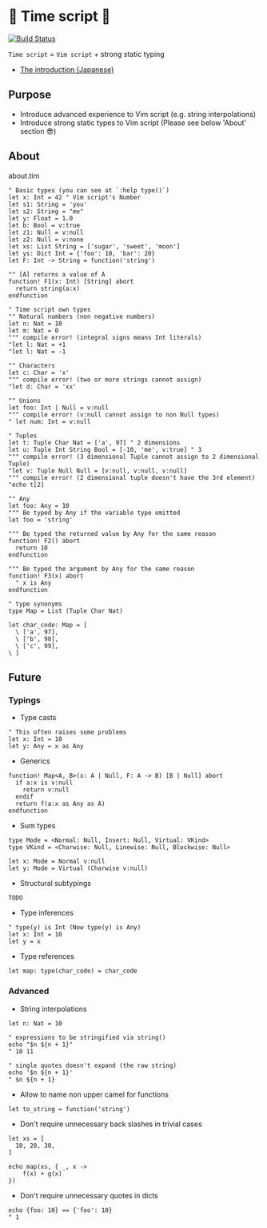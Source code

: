 # :diamond_shape_with_a_dot_inside: Time script :diamond_shape_with_a_dot_inside:

[![Build Status](https://travis-ci.org/aiya000/hs-time-script.svg?branch=master)](https://travis-ci.org/aiya000/hs-time-script)

`Time script` = `Vim script` + strong static typing

- [The introduction (Japanese)](https://aiya000.github.io/Maid/about-time-script/)

## Purpose

- Introduce advanced experience to Vim script (e.g. string interpolations)
- Introduce strong static types to Vim script (Please see below 'About' section :sunglasses:)

## About

about.tim

```vim
" Basic types (you can see at `:help type()`)
let x: Int = 42 " Vim script's Number
let s1: String = 'you'
let s2: String = "me"
let y: Float = 1.0
let b: Bool = v:true
let z1: Null = v:null
let z2: Null = v:none
let xs: List String = ['sugar', 'sweet', 'moon']
let ys: Dict Int = {'foo': 10, 'bar': 20}
let F: Int -> String = function('string')

"" [A] returns a value of A
function! F1(x: Int) [String] abort
  return string(a:x)
endfunction

" Time script own types
"" Natural numbers (non negative numbers)
let n: Nat = 10
let m: Nat = 0
""" compile error! (integral signs means Int literals)
"let l: Nat = +1
"let l: Nat = -1

"" Characters
let c: Char = 'x'
""" compile error! (two or more strings cannot assign)
"let d: Char = 'xx'

"" Unions
let foo: Int | Null = v:null
""" compile error! (v:null cannot assign to non Null types)
" let num: Int = v:null

" Tuples
let t: Tuple Char Nat = ['a', 97] " 2 dimensions
let u: Tuple Int String Bool = [-10, 'me', v:true] " 3
""" compile error! (3 dimensional Tuple cannot assign to 2 dimensional Tuple)
"let v: Tuple Null Null = [v:null, v:null, v:null]
""" compile error! (2 dimensional tuple doesn't have the 3rd element)
"echo t[2]

"" Any
let foo: Any = 10
""" Be typed by Any if the variable type omitted
let foo = 'string'

""" Be typed the returned value by Any for the same reason
function! F2() abort
  return 10
endfunction

""" Be typed the argument by Any for the same reason
function! F3(x) abort
  " x is Any
endfunction

" type synonyms
type Map = List (Tuple Char Nat)

let char_code: Map = [
  \ ['a', 97],
  \ ['b', 98],
  \ ['c', 99],
\ ]
```

## Future
### Typings

- Type casts

```vim
" This often raises some problems
let x: Int = 10
let y: Any = x as Any
```

- Generics

```vim
function! Map<A, B>(x: A | Null, F: A -> B) [B | Null] abort
  if a:x is v:null
    return v:null
  endif
  return f(a:x as Any as A)
endfunction
```

- Sum types

```vim
type Mode = <Normal: Null, Insert: Null, Virtual: VKind>
type VKind = <Charwise: Null, Linewise: Null, Blockwise: Null>

let x: Mode = Normal v:null
let y: Mode = Virtual (Charwise v:null)
```

- Structural subtypings

```vim
TODO
```

- Type inferences

```vim
" type(y) is Int (Now type(y) is Any)
let x: Int = 10
let y = x
```

- Type references

```vim
let map: type(char_code) = char_code
```

### Advanced

- String interpolations

```vim
let n: Nat = 10

" expressions to be stringified via string()
echo "$n ${n + 1}"
" 10 11

" single quotes doesn't expand (the raw string)
echo '$n ${n + 1}'
" $n ${n + 1}
```

- Allow to name non upper camel for functions

```vim
let to_string = function('string')
```

- Don't require unnecessary back slashes in trivial cases

```vim
let xs = [
  10, 20, 30,
]

echo map(xs, { _, x ->
    f(x) + g(x)
})
```

- Don't require unnecessary quotes in dicts

```vim
echo {foo: 10} == {'foo': 10}
" 1
```
